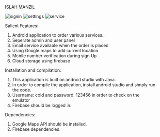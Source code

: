 ISLAH MANZIL

![signin](https://user-images.githubusercontent.com/55408562/120931936-28539280-c70d-11eb-9b2b-38eb4a8d55a6.jpg)
![settings](https://user-images.githubusercontent.com/55408562/120931934-28539280-c70d-11eb-9fb2-2c3872e1a862.jpeg)
![service](https://user-images.githubusercontent.com/55408562/120931932-25f13880-c70d-11eb-8036-c74398b00405.jpeg)


Salient Features:
1) Android application to order various services.
2) Seperate admin and user panel
3) Email service available when the order is placed
4) Using Google maps to add current location
5) Mobile number verification during sign Up
6) Cloud storage using firebase


Installation and compilation:
1) This application is built on android studio with Java. 
2) In order to compile the application, install android studio and simply run the code. 
3) Username: cold and password: 123456 in order to check on the emulator
4) Firebase should be logged in.

Dependencies:
1) Google Maps API should be installed.
2) Firebase dependencies. 

